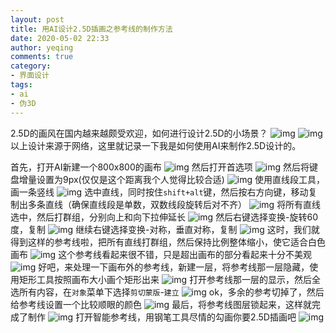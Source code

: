 ```yaml
---
layout: post
title: 用AI设计2.5D插画之参考线的制作方法
date: 2020-05-02 22:33
author: yeqing
comments: true
category: 
- 界面设计
tags: 
- ai
- 伪3D
---
```

2.5D的画风在国内越来越颇受欢迎，如何进行设计2.5D的小场景？
![img](../assets/images/9341ea8914395dd008b984cfd14b05b0.png)
![img](../assets/images/1dd1f5e26ea10a1ec85f8bba1e17f448.png)
以上设计来源于网络，这里就记录一下我是如何使用AI来制作2.5D设计的。

首先，打开AI新建一个800x800的画布
![img](../assets/images/51b1bb234bc4a9df40a6de596788fec5.png)
然后打开首选项
![img](../assets/images/8fdd429436797f16cb92195345b70c2f.png)
然后将键盘增量设置为9px(仅仅是这个距离我个人觉得比较合适)
![img](../assets/images/ff9dc7871e4051de5cbc389cf168fe42.png)
使用直线段工具，画一条竖线
![img](../assets/images/978b347c0e17143795ed89a61a7c7bb4.png)
选中直线，同时按住`shift+alt`键，然后按右方向键，移动复制出多条直线（确保直线段是单数，双数线段旋转后对不齐）
![img](../assets/images/4b891a4879805a8a52b3bf8e648c7f1a.png)
将所有直线选中，然后打群组，分别向上和向下拉伸延长
![img](../assets/images/9ad662f04fd90b918a4453550b153789.png)
然后右键选择变换-旋转60度，复制
![img](../assets/images/8f384d8f6dafc769b0472372fdefe5c9.png)
继续右键选择变换-对称，垂直对称，复制
![img](../assets/images/0b45a5f9e84f4d05bfc69ebebdcda897.png)
这时，我们就得到这样的参考线啦，把所有直线打群组，然后保持比例整体缩小，使它适合白色画布
![img](../assets/images/938bbb13f7c83a6879e498967cb78d9f.png)
这个参考线看起来很不错，只是超出画布的部分看起来十分不美观
![img](../assets/images/3c4bac01ce439174c2c134711c76182f.png)
好吧，来处理一下画布外的参考线，新建一层，将参考线那一层隐藏，使用矩形工具按照画布大小画个矩形出来
![img](../assets/images/e722570e6e07938e27207a78454daf40.png)
打开参考线那一层的显示，然后全选所有内容，在`对象`菜单下选择`剪切蒙版`-`建立`
![img](../assets/images/55cf15c615f10c691c48f93bace7e274.png)
ok，多余的参考切掉了，然后给参考线设置一个比较顺眼的颜色
![img](../assets/images/200091c97b5518881275bc07b3f86baa.png)
最后，将参考线图层锁起来，这样就完成了制作
![img](../assets/images/9e3e6730853af5065be7fe27d70fd85a.png)
打开智能参考线，用钢笔工具尽情的勾画你要2.5D插画吧
![img](../assets/images/2b51f2056c2a2e9e83cf93e657c06354.png)
